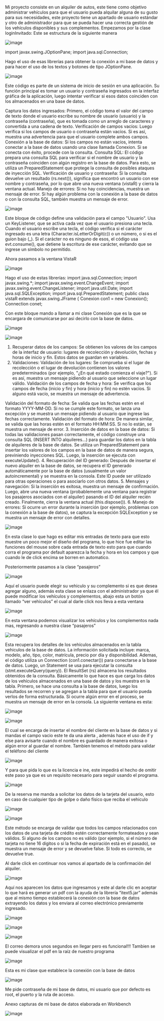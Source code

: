 Mi proyecto consiste en un alquiler de autos, este tiene como objetivo administrar vehículos para que el usuario pueda alquilar alguna de su gusto para sus necesidades, este proyecto tiene un apartado de usuario estándar y otro de administrador para que se pueda hacer una correcta gestión de los vehículos disponibles y sus complementos.
Empezamos por la clase loginInvitado:
Este se estructura de la siguiente manera

![image](https://github.com/user-attachments/assets/16d14b41-f505-425a-8ede-57936b22269f)
 


import javax.swing.JOptionPane;
import java.sql.Connection;

Hago el uso de esas librerías para obtener la conexión a mi base de datos y para hacer el uso de los textos y botones de tipo JOptionPane.


![image](https://github.com/user-attachments/assets/3434e7f8-1cf9-4acc-aa7a-064f8c305680)


Este código es parte de un sistema de inicio de sesión en una aplicación. Su función principal es tomar un usuario y contraseña ingresados en la interfaz gráfica de la aplicación, luego intentar verificar si esos datos coinciden con los almacenados en una base de datos.

Captura los datos ingresados: Primero, el código toma el valor del campo de texto donde el usuario escribe su nombre de usuario (usuario) y la contraseña (contraseña), que es tomada como un arreglo de caracteres y convertida a una cadena de texto.
Verificación de campos vacíos: Luego verifica si los campos de usuario o contraseña están vacíos. Si es así, muestra una advertencia para que el usuario complete ambos campos.
Conexión a la base de datos: Si los campos no están vacíos, intenta conectar a la base de datos usando una clase llamada Conexion. Si se conecta con éxito, procede con la consulta.
Consulta SQL: El código prepara una consulta SQL para verificar si el nombre de usuario y la contraseña coinciden con algún registro en la base de datos. Para esto, se utiliza un PreparedStatement que protege la consulta de posibles ataques de inyección SQL.
Verificación de usuario y contraseña: Si la consulta devuelve un resultado (rs.next()), significa que encontró un usuario con ese nombre y contraseña, por lo que abre una nueva ventana (vistaR) y cierra la ventana actual.
Manejo de errores: Si no hay coincidencias, muestra un mensaje de error. Si hay algún problema con la conexión a la base de datos o con la consulta SQL, también muestra un mensaje de error.



![image](https://github.com/user-attachments/assets/70e48b1d-7b0f-4249-be67-81d1e62fcddb)

 
Este bloque de código define una validación para el campo "Usuario". Usa un KeyListener, que se activa cada vez que el usuario presiona una tecla.
Cuando el usuario escribe una tecla, el código verifica si el carácter ingresado es una letra (Character.isLetterOrDigit(c)) o un número, o si es el guion bajo (_).
Si el carácter no es ninguno de esos, el código usa evt.consume(), que detiene la escritura de ese carácter, evitando que se ingrese un símbolo no permitido.



Ahora pasamos a la ventana VistaR


![image](https://github.com/user-attachments/assets/3b112bbc-5d92-4874-8d41-11c5b7e24445)



Hago el uso de estas librerías:
import java.sql.Connection;
import javax.swing.*; 
import javax.swing.event.ChangeEvent; 
import javax.swing.event.ChangeListener; 
import java.util.Date; 
import java.sql.SQLException;
import java.sql.PreparedStatement;
public class vistaR extends javax.swing.JFrame {
    Conexion con1 = new Conexion();
    Connection conet;

Con este bloque mando a llamar a mi clase Conexión que es la que se encargara de comunicarse por asi decirlo con la base de datos.


![image](https://github.com/user-attachments/assets/e37541f7-43e0-4c47-a02d-5e6beefb1f7f)


![image](https://github.com/user-attachments/assets/ed68dc7a-46f4-4865-8e84-bf8a9f8cfe33)

1. Recuperar datos de los campos:
Se obtienen los valores de los campos de la interfaz de usuario: lugares de recolección y devolución, fechas y horas de inicio y fin. Estos datos se guardan en variables.
2. Validaciones:
Validación de los lugares:
Se comprueba si el lugar de recolección o el lugar de devolución contienen los valores predeterminados (por ejemplo, "¿En qué estado comienza el viaje?"). Si es así, muestra un mensaje pidiendo al usuario que seleccione un lugar válido.
Validación de los campos de fecha y hora:
Se verifica que los campos de fecha (inicio y fin) y hora (inicio y fin) no estén vacíos. Si alguno está vacío, se muestra un mensaje de advertencia.

Validación del formato de fecha:
Se valida que las fechas estén en el formato YYYY-MM-DD. Si no se cumple este formato, se lanza una excepción y se muestra un mensaje pidiendo al usuario que ingrese las fechas correctamente.
Validación del formato de hora:
De manera similar, se valida que las horas estén en el formato HH:MM:SS. Si no lo están, se muestra un mensaje de error.
3. Inserción de datos en la base de datos:
Si todas las validaciones pasan correctamente, el código construye una consulta SQL (INSERT INTO alquileres...) para guardar los datos en la tabla de alquileres de la base de datos.
Se utiliza un PreparedStatement para insertar los valores de los campos en la base de datos de manera segura, previniendo inyecciones SQL.
Luego, la inserción se ejecuta con executeUpdate().
4. Recuperación del ID generado:
Después de insertar el nuevo alquiler en la base de datos, se recupera el ID generado automáticamente por la base de datos (usualmente un valor autoincremental) y se muestra en la consola. Este ID puede ser utilizado para otras operaciones o para asociarlo con otros datos.
5. Mensajes y navegación:
Si la inserción es exitosa, muestra un mensaje de confirmación.
Luego, abre una nueva ventana (probablemente una ventana para registrar los pasajeros asociados con el alquiler) pasando el ID del alquiler recién creado.
Finalmente, cierra la ventana actual (this.dispose()).
6. Manejo de errores:
Si ocurre un error durante la inserción (por ejemplo, problemas con la conexión a la base de datos), se captura la excepción SQLException y se muestra un mensaje de error con detalles.


![image](https://github.com/user-attachments/assets/573ab2d3-b5bc-44ce-a7ea-c36b8a314872)


En esta clase lo que hago es editar mis entradas de texto para que esto muestre un poco mejor el diseño del programa, lo que hice fue editar las funciones del mouse sobre cada entrada de texto esto para que cuando corra el programa por default aparezca la fecha y hora en los campos y que cuando le de click encima se borren en automatico.



Posteriormente pasamos a la clase “pasajeros”


![image](https://github.com/user-attachments/assets/160c92f2-cfac-4ad0-ba8c-43f001e91f1a)

Aquí el usuario puede elegir su vehiculo y su complemento si es que desea agregar alguno, además esta clase se enlaza con el administrador ya que él puede modificar los vehículos y complementos, abajo esta un botón llamado “ver vehículos” el cual al darle click nos lleva a esta ventana

![image](https://github.com/user-attachments/assets/2f52c5a9-6b56-49c8-8a5c-d5623f41b744)


En esta ventana podemos visualizar los vehículos y los complementos nada mas, regresando a nuestra clase “pasajeros”


![image](https://github.com/user-attachments/assets/8bf859e7-ee99-4a91-824c-03d510cfa07d)

Esta recupera los detalles de los vehículos almacenados en la tabla vehiculos de la base de datos. La información solicitada incluye: marca, modelo, año, tipo, color, matrícula, precio por día y disponibilidad.
Ademas, el código utiliza un Connection (con1.conectar()) para conectarse a la base de datos.
Luego, un Statement se usa para ejecutar la consulta (stmt.executeQuery(query)).
El ResultSet (rs) almacena los resultados obtenidos de la consulta.
Básicamente lo que hace es que carga los datos de los vehículos almacenados en una base de datos y los muestra en la tabla. Primero, se hace una consulta a la base de datos, luego los resultados se recorren y se agregan a la tabla para que el usuario pueda verlos de forma estructurada. Si ocurre algún error en el proceso, se muestra un mensaje de error en la consola.
La siguiente ventana es esta:


![image](https://github.com/user-attachments/assets/ebf935b8-9a56-4703-b2bc-b387da0c5201)

![image](https://github.com/user-attachments/assets/2fb491ed-9499-40e6-b3ec-2ab54c5fc461)

El cual se encarga de insertar el nombre del cliente en la base de datos y si mandas el campo vacio este te da una alerta , además hace el uso de if y else para avisarte cuando el nombre es guardado de manera exitosa o algún error al guardar el nombre.
Tambien tenemos el método para validar el teléfono del cliente

![image](https://github.com/user-attachments/assets/732216ce-2d89-4f73-b86a-a15e3fa0fb73)

Y para que pida lo que es la licencia e ine, este impedirá el hecho de omitir este paso ya que es un requisito necesario para seguir usando el programa.

![image](https://github.com/user-attachments/assets/38d6f462-8fd7-4b91-84ce-7297a17f000c)

De la reserva me manda a solicitar los datos de la tarjeta del usuario, esto en caso de cualquier tipo de golpe o daño físico que reciba el vehiculo


![image](https://github.com/user-attachments/assets/3a4dc1bc-3d2f-4511-817b-b40ee8de58d1)


![image](https://github.com/user-attachments/assets/78cb384b-9c80-493b-800f-02e8e86e1884)



Este método se encarga de validar que todos los campos relacionados con los datos de una tarjeta de crédito estén correctamente formateados y sean válidos. Si alguno de los campos no es válido (por ejemplo, si el número de tarjeta no tiene 16 dígitos o si la fecha de expiración está en el pasado), se muestra un mensaje de error y se devuelve false. Si todo es correcto, se devuelve true.



Al darle click en continuar nos vamos al apartado de la confirmación del alquiler.


 ![image](https://github.com/user-attachments/assets/2fa3f9a3-4404-4b38-b178-2152d8772d2a)


Aquí nos aparecen los datos que ingresamos y este al darle clic en aceptar lo que hará es generar un pdf con la ayuda de la librería “itext5.jar” además que al mismo tiempo establecerá la conexión con la base de datos extrayendo los datos y los enviara al correo electrónico previamente ingresado.

![image](https://github.com/user-attachments/assets/c312e7c3-c4eb-4fa3-bce4-ba3214ebf925)

![image](https://github.com/user-attachments/assets/ba00bd18-8191-4464-a22f-622dcab76729)

![image](https://github.com/user-attachments/assets/e397e393-fec8-4181-8cd3-40d83e5e1a53)


El correo demora unos segundos en llegar pero es funcional!!!
Tambien se puede visualizar el pdf en la raíz de nuestro programa


![image](https://github.com/user-attachments/assets/63decea9-b9f2-4925-bf3c-7db4cb0b303d)

Esta es mi clase que establece la conexión con la base de datos


![image](https://github.com/user-attachments/assets/8af92653-bebb-45d9-868e-22abc405f968)


Me pide contraseña de mi base de datos, mi usuario que por defecto es root, el puerto y la ruta de acceso.




Anexo capturas de mi base de datos elaborada en Workbench


![image](https://github.com/user-attachments/assets/a1150595-6140-4078-a915-5dc1a2cb184b)
